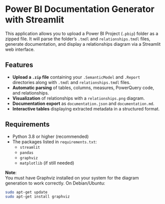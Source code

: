 # Power BI Documentation Generator with Streamlit

This application allows you to upload a Power BI Project (`.pbip`) folder as a zipped file. It will parse the folder’s `.tmdl` and `relationships.tmdl` files, generate documentation, and display a relationships diagram via a Streamlit web interface.

## Features

- **Upload a `.zip` file** containing your `.SemanticModel` and `.Report` directories along with `.tmdl` and `relationships.tmdl` files.
- **Automatic parsing** of tables, columns, measures, PowerQuery code, and relationships.
- **Visualization** of relationships with a `relationships.png` diagram.
- **Documentation export** as `documentation.json` and `documentation.md`.
- **Interactive tables** displaying extracted metadata in a structured format.

## Requirements

- Python 3.8 or higher (recommended)
- The packages listed in `requirements.txt`:
  - `streamlit`
  - `pandas`
  - `graphviz`
  - `matplotlib` (if still needed)
  
**Note**:  
You must have Graphviz installed on your system for the diagram generation to work correctly. On Debian/Ubuntu:
```bash
sudo apt-get update
sudo apt-get install graphviz
